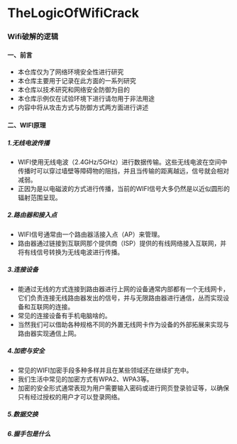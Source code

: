 # TheLogicOfWifiCrack
### Wifi破解的逻辑
#### 一、前言
- 本仓库仅为了网络环境安全性进行研究
- 本仓库主要用于记录在此方面的一系列研究
- 本仓库以技术研究和网络安全防御为目的
- 本仓库示例仅在试验环境下进行请勿用于非法用途
- 内容中将从攻击方式与防御方式两方面进行讲述

#### 二、WIFI原理
##### 1.无线电波传播
 - WIFI使用无线电波（2.4GHz/5GHz）进行数据传输。这些无线电波在空间中传播时可以穿过墙壁等障碍物的阻挡，并且当传输的距离越远，信号就会相对减弱。
 - 正因为是以电磁波的方式进行传播，当前的WIFI信号大多仍然是以近似圆形的辐射范围呈现。

##### 2.路由器和接入点
- WIFI信号通常由一个路由器活接入点（AP）来管理。
- 路由器通过链接到互联网那个提供商（ISP）提供的有线网络接入互联网，并将有线信号转换为无线电波进行传播。

##### 3.连接设备
- 能通过无线的方式连接到路由器进行上网的设备通常内部都有一个无线网卡，它们负责连接无线路由器发出的信号，并与无限路由器进行通信，丛而实现设备和互联网的连接。
- 常见的连接设备有手机电脑啥的。
- 当然我们可以借助各种规格不同的外置无线网卡作为设备的外部拓展来实现与路由器实现通信上网。

##### 4.加密与安全
- 常见的WIFI加密手段多种多样并且在某些领域还在继续扩充中。
- 我们生活中常见的加密方式有WPA2、WPA3等。
- 加密的安全形式通常表现为用户需要输入密码或进行网页登录验证等，以确保只有经过授权的用户才可以登录网络。

##### 5.数据交换

##### 6.握手包是什么
